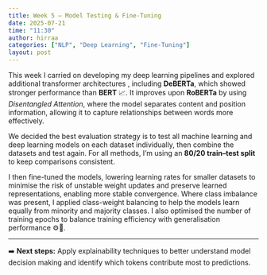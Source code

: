 ```yaml
---
title: Week 5 – Model Testing & Fine-Tuning
date: 2025-07-21
time: "11:30"
author: hirraa
categories: ["NLP", "Deep Learning", "Fine-Tuning"]
layout: post
---
```


This week I carried on developing my deep learning pipelines and explored additional transformer architectures , including **DeBERTa**, which showed stronger performance than **BERT** 📈. It improves upon **RoBERTa** by using *Disentangled Attention*, where the model separates content and position information, allowing it to capture relationships between words more effectively.  

We decided the best evaluation strategy is to test all machine learning and deep learning models on each dataset individually, then combine the datasets and test again. For all methods, I’m using an **80/20 train–test split** to keep comparisons consistent.  

I then fine-tuned the models, lowering learning rates for smaller datasets to minimise the risk of unstable weight updates
and preserve learned representations, enabling more stable convergence. Where class imbalance was present, I applied class-weight balancing to help the models learn equally from minority and majority classes. 
I also optimised the number of training epochs to balance training efficiency with generalisation performance ⚙️🔬.

---

➡️ **Next steps:** Apply explainability techniques to better understand model decision making and identify which tokens contribute most to predictions.  
